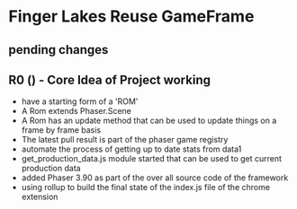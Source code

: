 # Finger Lakes Reuse GameFrame

## pending changes

## R0 () - Core Idea of Project working
* have a starting form of a 'ROM'
* A Rom extends Phaser.Scene
* A Rom has an update method that can be used to update things on a frame by frame basis
* The latest pull result is part of the phaser game registry
* automate the process of getting up to date stats from data1
* get\_production\_data.js module started that can be used to get current production data
* added Phaser 3.90 as part of the over all source code of the framework
* using rollup to build the final state of the index.js file of the chrome extension

